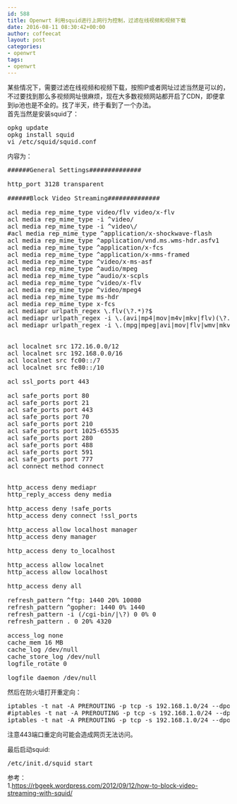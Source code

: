 ```yaml
---
id: 588
title: Openwrt 利用squid进行上网行为控制，过滤在线视频和视频下载
date: 2016-08-11 08:30:42+00:00
author: coffeecat
layout: post
categories:
- openwrt
tags:
- openwrt
---
```

某些情况下，需要过滤在线视频和视频下载，按照IP或者网址过滤当然是可以的，不过要找到那么多视频网址很麻烦，现在大多数视频网站都开启了CDN，即便拿到ip池也是不全的。找了半天，终于看到了一个办法。  
首先当然是安装squid了：

<pre class="lang:sh decode:true " >opkg update
opkg install squid
vi /etc/squid/squid.conf</pre>

内容为：

<!--more-->

<pre class="lang:vim decode:true " >######General Settings##############

http_port 3128 transparent

######Block Video Streaming##############

acl media rep_mime_type video/flv video/x-flv
acl media rep_mime_type -i ^video/
acl media rep_mime_type -i ^video\/
#acl media rep_mime_type ^application/x-shockwave-flash
acl media rep_mime_type ^application/vnd.ms.wms-hdr.asfv1
acl media rep_mime_type ^application/x-fcs
acl media rep_mime_type ^application/x-mms-framed
acl media rep_mime_type ^video/x-ms-asf
acl media rep_mime_type ^audio/mpeg
acl media rep_mime_type ^audio/x-scpls
acl media rep_mime_type ^video/x-flv
acl media rep_mime_type ^video/mpeg4
acl media rep_mime_type ms-hdr
acl media rep_mime_type x-fcs
acl mediapr urlpath_regex \.flv(\?.*)?$
acl mediapr urlpath_regex -i \.(avi|mp4|mov|m4v|mkv|flv)(\?.*)?$
acl mediapr urlpath_regex -i \.(mpg|mpeg|avi|mov|flv|wmv|mkv|rmvb)(\?.*)?$


acl localnet src 172.16.0.0/12
acl localnet src 192.168.0.0/16
acl localnet src fc00::/7
acl localnet src fe80::/10

acl ssl_ports port 443

acl safe_ports port 80
acl safe_ports port 21
acl safe_ports port 443
acl safe_ports port 70
acl safe_ports port 210
acl safe_ports port 1025-65535
acl safe_ports port 280
acl safe_ports port 488
acl safe_ports port 591
acl safe_ports port 777
acl connect method connect


http_access deny mediapr
http_reply_access deny media

http_access deny !safe_ports
http_access deny connect !ssl_ports

http_access allow localhost manager
http_access deny manager

http_access deny to_localhost

http_access allow localnet
http_access allow localhost

http_access deny all

refresh_pattern ^ftp: 1440 20% 10080
refresh_pattern ^gopher: 1440 0% 1440
refresh_pattern -i (/cgi-bin/|\?) 0 0% 0
refresh_pattern . 0 20% 4320

access_log none
cache_mem 16 MB
cache_log /dev/null
cache_store_log /dev/null
logfile_rotate 0

logfile_daemon /dev/null</pre>

然后在防火墙打开重定向：

<pre class="lang:sh decode:true " >iptables -t nat -A PREROUTING -p tcp -s 192.168.1.0/24 --dport 80 -j REDIRECT --to-ports 3128
#iptables -t nat -A PREROUTING -p tcp -s 192.168.1.0/24 --dport 443 -j REDIRECT --to-ports 3128
iptables -t nat -A PREROUTING -p tcp -s 192.168.1.0/24 --dport 1024:65535 -j REDIRECT --to-ports 3128
</pre>

注意443端口重定向可能会造成网页无法访问。

最后启动squid:

<pre class="lang:sh decode:true " >/etc/init.d/squid start</pre>

参考：  
1.https://rbgeek.wordpress.com/2012/09/12/how-to-block-video-streaming-with-squid/